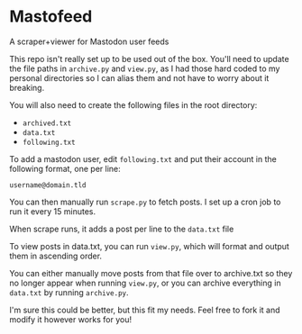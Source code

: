 # Mastofeed

A scraper+viewer for Mastodon user feeds

This repo isn't really set up to be used out of the box. You'll need to update the file paths in `archive.py` and `view.py`, as I had those hard coded to my personal directories so I can alias them and not have to worry about it breaking.

You will also need to create the following files in the root directory:
- `archived.txt`
- `data.txt`
- `following.txt`

To add a mastodon user, edit `following.txt` and put their account in the following format, one per line:
```
username@domain.tld
```

You can then manually run `scrape.py` to fetch posts. I set up a cron job to run it every 15 minutes.

When scrape runs, it adds a post per line to the `data.txt` file

To view posts in data.txt, you can run `view.py`, which will format and output them in ascending order.

You can either manually move posts from that file over to archive.txt so they no longer appear when running `view.py`, or you can archive everything in `data.txt` by running `archive.py`.

I'm sure this could be better, but this fit my needs. Feel free to fork it and modify it however works for you!
